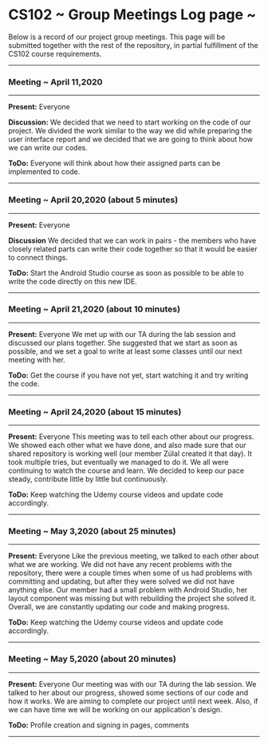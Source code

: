 # CS102 ~ Group Meetings Log page ~

Below is a record of our project group meetings. This page will be submitted together with the rest of the repository, in partial fulfillment of the CS102 course requirements.

****
### Meeting ~ April 11,2020
****
**Present:** Everyone

**Discussion:** 
We decided that we need to start working on the code of our project. We divided the work similar to the way we did while preparing the user interface report and we decided that we are going to think about how we can write our codes. 

**ToDo:** Everyone will think about how their assigned parts can be implemented to code.

****
### Meeting ~ April 20,2020 (about 5 minutes)
****
**Present:** Everyone

**Discussion**
We decided that we can work in pairs - the members who have closely related parts can write their code together so that it would be easier to connect things.

**ToDo:** Start the Android Studio course as soon as possible to be able to write the code directly on this new IDE.

****
### Meeting ~ April 21,2020 (about 10 minutes)
****
**Present:** Everyone
We met up with our TA during the lab session and discussed our plans together. She suggested that we start as soon as possible, and we set a goal to write at least some classes until our next meeting with her.

**ToDo:** Get the course if you have not yet, start watching it and try writing the code.

****
### Meeting ~ April 24,2020 (about 15 minutes)
****
**Present:** Everyone
This meeting was to tell each other about our progress. We showed each other what we have done, and also made sure that our shared repository is working well (our member Zülal created it that day). It took multiple tries, but eventually we managed to do it. We all were continuing to watch the course and learn. We decided to keep our pace steady, contribute little by little but continuously.

**ToDo:** Keep watching the Udemy course videos and update code accordingly.

****
### Meeting ~ May 3,2020 (about 25 minutes)
****
**Present:** Everyone
Like the previous meeting, we talked to each other about what we are working. We did not have any recent problems with the repository, there were a couple times when some of us had problems with committing and updating, but after they were solved we did not have anything else. Our member had a small problem with Android Studio, her layout component was missing but with rebuilding the project she solved it. Overall, we are constantly updating our code and making progress.

**ToDo:** Keep watching the Udemy course videos and update code accordingly.

****
### Meeting ~ May 5,2020 (about 20 minutes)
****
**Present:** Everyone
Our meeting was with our TA during the lab session. We talked to her about our progress, showed some sections of our code and how it works. We are aiming to complete our project until next week. Also, if we can have time we will be working on our application's design.

**ToDo:** Profile creation and signing in pages, comments

****

